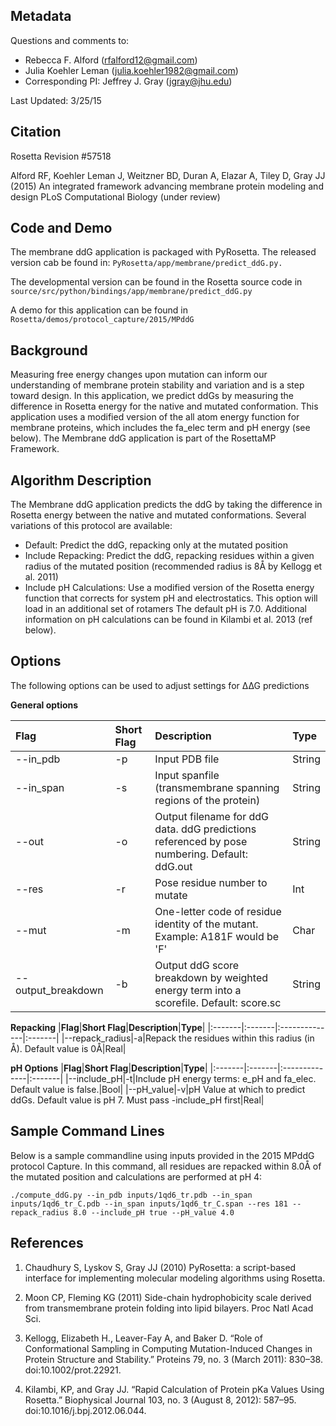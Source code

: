 ## Metadata
Questions and comments to: 

 - Rebecca F. Alford ([rfalford12@gmail.com](rfalford12@gmail.com))
 - Julia Koehler Leman ([julia.koehler1982@gmail.com](julia.koehler1982@gmail.com))
 - Corresponding PI: Jeffrey J. Gray ([jgray@jhu.edu](jgray@jhu.edu))

Last Updated: 3/25/15

## Citation
Rosetta Revision #57518

Alford RF, Koehler Leman J, Weitzner BD, Duran A, Elazar A, Tiley D, Gray JJ (2015)
An integrated framework advancing membrane protein modeling and design
PLoS Computational Biology (under review)

## Code and Demo
The membrane ddG application is packaged with PyRosetta. The released version cab be found in: 
`PyRosetta/app/membrane/predict_ddG.py.`

The developmental version can be found in the Rosetta source code in `source/src/python/bindings/app/membrane/predict_ddG.py`

A demo for this application can be found in `Rosetta/demos/protocol_capture/2015/MPddG`

## Background
Measuring free energy changes upon mutation can inform our understanding of membrane protein stability and variation and is a step toward design. In this application, we predict ddGs by measuring the difference in Rosetta energy for the native and mutated conformation. This application uses a modified version of the all atom energy function for membrane proteins, which includes the fa_elec term and pH energy (see below). The Membrane ddG application is part of the RosettaMP Framework. 

## Algorithm Description
The Membrane ddG application predicts the ddG by taking the difference in Rosetta energy between the native and mutated conformations. Several variations of this protocol are available: 
* Default: Predict the ddG, repacking only at the mutated position
* Include Repacking: Predict the ddG, repacking residues within a given radius of the mutated position (recommended radius is 8Å by Kellogg et al. 2011)
* Include pH Calculations: Use a modified version of the Rosetta energy function that corrects for system pH and electrostatics. This option will load in an additional set of rotamers The default pH is 7.0. Additional information on pH calculations can be found in Kilambi et al. 2013 (ref below). 

## Options
The following options can be used to adjust settings for ∆∆G predictions

**General options**

|**Flag**|**Short Flag**|**Description**|**Type**|
|:-------|:-------|:--------------|:-------|
|--in_pdb|-p|Input PDB file|String|
|--in_span|-s|Input spanfile (transmembrane spanning regions of the protein)|String|
|--out|-o|Output filename for ddG data. ddG predictions referenced by pose numbering. Default: ddG.out|String|
|--res|-r|Pose residue number to mutate|Int|
|--mut|-m|One-letter code of residue identity of the mutant. Example: A181F would be 'F'|Char|
|--output_breakdown|-b|Output ddG score breakdown by weighted energy term into a scorefile. Default: score.sc|String|

**Repacking**
|**Flag**|**Short Flag**|**Description**|**Type**|
|:-------|:-------|:--------------|:-------|
|--repack_radius|-a|Repack the residues within this radius (in Å). Default value is 0Å|Real|

**pH Options**
|**Flag**|**Short Flag**|**Description**|**Type**|
|:-------|:-------|:--------------|:-------|
|--include_pH|-t|Include pH energy terms: e_pH and fa_elec. Default value is false.|Bool|
|--pH_value|-v|pH Value at which to predict ddGs. Default value is pH 7. Must pass -include_pH first|Real|

## Sample Command Lines
Below is a sample commandline using inputs provided in the 2015 MPddG protocol Capture. In this command, all residues are repacked within 8.0Å of the mutated position and calculations are performed at pH 4: 

```
./compute_ddG.py --in_pdb inputs/1qd6_tr.pdb --in_span inputs/1qd6_tr_C.pdb --in_span inputs/1qd6_tr_C.span --res 181 --repack_radius 8.0 --include_pH true --pH_value 4.0 
```

## References
1. Chaudhury S, Lyskov S, Gray JJ (2010) PyRosetta: a script-based interface for implementing molecular modeling algorithms using Rosetta.

2.  Moon CP, Fleming KG (2011) Side-chain hydrophobicity scale derived from transmembrane protein folding into lipid bilayers. Proc Natl Acad Sci. 

3. Kellogg, Elizabeth H., Leaver-Fay A, and Baker D. “Role of Conformational Sampling in Computing Mutation-Induced Changes in Protein Structure and Stability.” Proteins 79, no. 3 (March 2011): 830–38. doi:10.1002/prot.22921.

4. Kilambi, KP, and Gray JJ. “Rapid Calculation of Protein pKa Values Using Rosetta.” Biophysical Journal 103, no. 3 (August 8, 2012): 587–95. doi:10.1016/j.bpj.2012.06.044.

